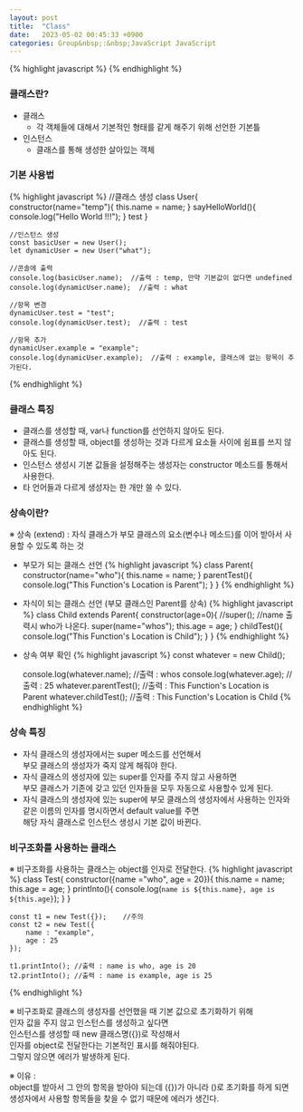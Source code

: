 ```yaml
---
layout: post
title:  "Class"
date:   2023-05-02 00:45:33 +0900
categories: Group&nbsp;:&nbsp;JavaScript JavaScript
---
```


{% highlight javascript %}
{% endhighlight %}

### 클래스란?
- 클래스
    - 각 객체들에 대해서 기본적인 형태를 같게 해주기 위해 선언한 기본틀
- 인스턴스
    - 클래스를 통해 생성한 살아있는 객체

### 기본 사용법
{% highlight javascript %}
    //클래스 생성
    class User{
        constructor(name="temp"){
            this.name = name;
        }
        sayHelloWorld(){
            console.log("Hello World !!!");
        }
        test
    }

    //인스턴스 생성
    const basicUser = new User();
    let dynamicUser = new User("what");

    //콘솔에 출력
    console.log(basicUser.name);  //출력 : temp, 만약 기본값이 없다면 undefined
    console.log(dynamicUser.name);  //출력 : what

    //항목 변경
    dynamicUser.test = "test";
    console.log(dynamicUser.test);  //출력 : test

    //항목 추가
    dynamicUser.example = "example";
    console.log(dynamicUser.example);  //출력 : example, 클래스에 없는 항목이 추가된다.
{% endhighlight %}

### 클래스 특징
- 클래스를 생성할 때, var나 function를 선언하지 않아도 된다.
- 클래스를 생성할 때, object를 생성하는 것과 다르게 요소들 사이에 쉼표를 쓰지 않아도 된다.
- 인스턴스 생성시 기본 값들을 설정해주는 생성자는 constructor 메소드를 통해서 사용한다.
- 타 언어들과 다르게 생성자는 한 개만 쓸 수 있다.

### 상속이란?
※ 상속 (extend) : 자식 클래스가 부모 클래스의 요소(변수나 메소드)를 이어 받아서 사용할 수 있도록 하는 것
- 부모가 되는 클래스 선언
{% highlight javascript %}
    class Parent{
        constructor(name="who"){
            this.name = name;
        }
        parentTest(){
            console.log("This Function\'s Location is Parent");
        }
    }
{% endhighlight %}
    

- 자식이 되는 클래스 선언 (부모 클래스인 Parent를 상속)
{% highlight javascript %}
    class Child extends Parent{
        constructor(age=0){
            //super();  //name 출력시 who가 나온다.
            super(name="whos");
            this.age = age;
        }
        childTest(){
            console.log("This Function\'s Location is Child");
        }
    }
{% endhighlight %}
    

- 상속 여부 확인
{% highlight javascript %}
    const whatever = new Child();

    console.log(whatever.name);  //출력 : whos
    console.log(whatever.age);  //출력 : 25
    whatever.parentTest();  //출력 : This Function's Location is Parent
    whatever.childTest();  //출력 : This Function's Location is Child
{% endhighlight %}

### 상속 특징
- 자식 클래스의 생성자에서는 super 메소드를 선언해서  
부모 클래스의 생성자가 죽지 않게 해줘야 한다.
- 자식 클래스의 생성자에 있는 super를 인자를 주지 않고 사용하면  
부모 클래스가 기존에 갖고 있던 인자들을 모두 자동으로 사용할수 있게 된다.
- 자식 클래스의 생성자에 있는 super에 부모 클래스의 생성자에서 사용하는 인자와  
같은 이름의 인자를 명시하면서 default value를 주면  
해당 자식 클래스로 인스턴스 생성시 기본 값이 바뀐다.

### 비구조화를 사용하는 클래스
※ 비구조화를 사용하는 클래스는 object를 인자로 전달한다.
{% highlight javascript %}
    class Test{
        constructor({name ="who", age = 20}){
            this.name = name;
            this.age = age;
        }
        printInto(){
            console.log(`name is ${this.name}, age is ${this.age}`);
        }
    }

    const t1 = new Test({});    //주의
    const t2 = new Test({
        name : "example",
        age : 25
    });

    t1.printInto(); //출력 : name is who, age is 20
    t2.printInto(); //출력 : name is example, age is 25
{% endhighlight %}

※ 비구조화로 클래스의 생성자를 선언했을 때 기본 값으로 초기화하기 위해  
인자 값을 주지 않고 인스턴스를 생성하고 싶다면  
인스턴스를 생성할 때 new 클래스명({})로 작성해서  
인자를 object로 전달한다는 기본적인 표시를 해줘야된다.  
 그렇지 않으면 에러가 발생하게 된다.

※ 이유 :  
object를 받아서 그 안의 항목을 받아야 되는데 ({})가 아니라 ()로 초기화를 하게 되면  
생성자에서 사용할 항목들을 찾을 수 없기 때문에 에러가 생긴다. 